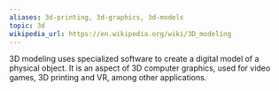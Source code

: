 ```yaml
---
aliases: 3d-printing, 3d-graphics, 3d-models
topic: 3d
wikipedia_url: https://en.wikipedia.org/wiki/3D_modeling
---
```

3D modeling uses specialized software to create a digital model of a physical object. It is an aspect of 3D computer graphics, used for video games, 3D printing and VR, among other applications.